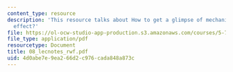 ```yaml
---
content_type: resource
description: 'This resource talks about How to get a glimpse of mechanism: cause and
  effect?'
file: https://ol-ocw-studio-app-production.s3.amazonaws.com/courses/5-74-introductory-quantum-mechanics-ii-spring-2004/4d0abe7e9ea266d2c976cada848a873c_08_lecnotes_rwf.pdf
file_type: application/pdf
resourcetype: Document
title: 08_lecnotes_rwf.pdf
uid: 4d0abe7e-9ea2-66d2-c976-cada848a873c
---
```

